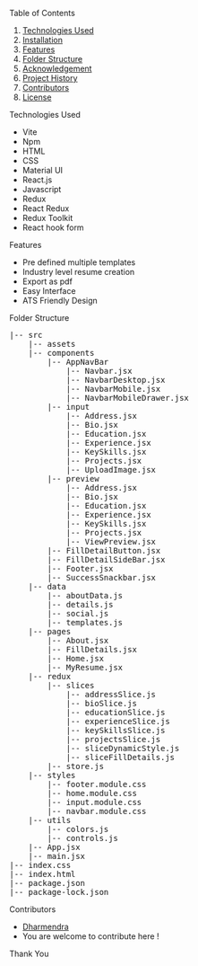 

 Table of Contents

1. [Technologies Used](#technologies-used)
2. [Installation ](#installation)
3. [Features](#features)
4. [Folder Structure](#folder-structure)
5. [Acknowledgement](#acknowledgments)
6. [Project History](#project-history)
7. [Contributors](#contributors)
8. [License](#license)

 Technologies Used

- Vite
- Npm
- HTML
- CSS
- Material UI
- React.js
- Javascript
- Redux
- React Redux
- Redux Toolkit
- React hook form

 Features

- Pre defined multiple templates
- Industry level resume creation
- Export as pdf
- Easy Interface
- ATS Friendly Design

 Folder Structure

<pre>
|-- src
    |-- assets 
    |-- components
        |-- AppNavBar 
            |-- Navbar.jsx 
            |-- NavbarDesktop.jsx 
            |-- NavbarMobile.jsx 
            |-- NavbarMobileDrawer.jsx
        |-- input
            |-- Address.jsx
            |-- Bio.jsx
            |-- Education.jsx
            |-- Experience.jsx 
            |-- KeySkills.jsx
            |-- Projects.jsx
            |-- UploadImage.jsx
        |-- preview
            |-- Address.jsx
            |-- Bio.jsx
            |-- Education.jsx
            |-- Experience.jsx 
            |-- KeySkills.jsx
            |-- Projects.jsx
            |-- ViewPreview.jsx
        |-- FillDetailButton.jsx
        |-- FillDetailSideBar.jsx
        |-- Footer.jsx
        |-- SuccessSnackbar.jsx
    |-- data
        |-- aboutData.js
        |-- details.js 
        |-- social.js
        |-- templates.js 
    |-- pages
        |-- About.jsx 
        |-- FillDetails.jsx 
        |-- Home.jsx 
        |-- MyResume.jsx 
    |-- redux
        |-- slices
            |-- addressSlice.js
            |-- bioSlice.js 
            |-- educationSlice.js 
            |-- experienceSlice.js 
            |-- keySkillsSlice.js 
            |-- projectsSlice.js 
            |-- sliceDynamicStyle.js 
            |-- sliceFillDetails.js 
        |-- store.js  
    |-- styles
        |-- footer.module.css 
        |-- home.module.css 
        |-- input.module.css 
        |-- navbar.module.css 
    |-- utils 
        |-- colors.js 
        |-- controls.js 
    |-- App.jsx 
    |-- main.jsx 
|-- index.css 
|-- index.html
|-- package.json
|-- package-lock.json
</pre>


 Contributors

- [ Dharmendra ](https://github.com/Dharmendra6944)
- You are welcome to contribute here !


 Thank You
